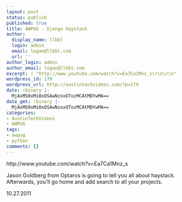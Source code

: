 ```yaml
---
layout: post
status: publish
published: true
title: AWPUG - Django Haystack
author:
  display_name: llbbl
  login: admin
  email: logan@llbbl.com
  url: ''
author_login: admin
author_email: logan@llbbl.com
excerpt: ! "http://www.youtube.com/watch?v=Ea7Ca1Mnz_s\r\n\r\n"
wordpress_id: 179
wordpress_url: http://austintechvideos.com/?p=179
date: !binary |-
  MjAxMS0xMi0xOSAwNzoxOTozMCAtMDYwMA==
date_gmt: !binary |-
  MjAxMS0xMi0xOSAwNzoxOTozMCAtMDYwMA==
categories:
- AustinTechVideos
- AWPUG
tags:
- awpug
- python
comments: []
---
```

<p>http://www.youtube.com/watch?v=Ea7Ca1Mnz_s</p>
<p><a id="more"></a><a id="more-179"></a></p>
<p>Jason Goldberg from Optaros is going to tell you all about haystack. Afterwards, you'll go home and add search to all your projects.</p>
<p>10.27.2011</p>
